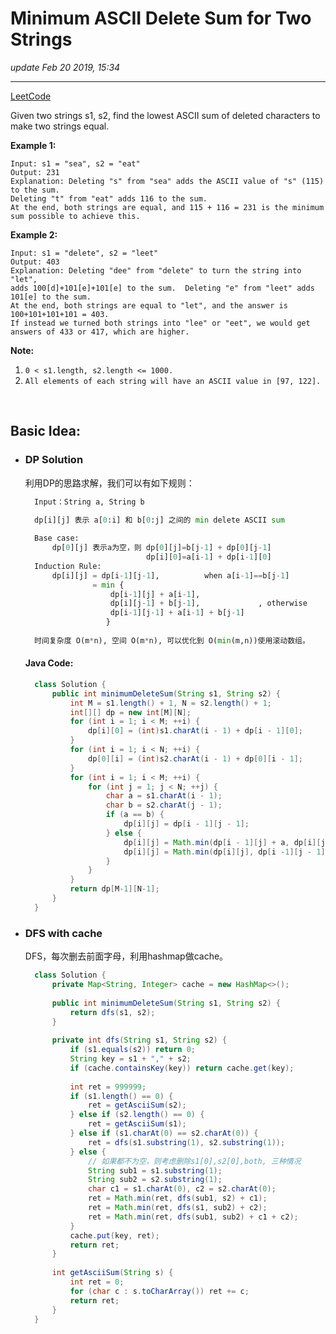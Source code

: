 # Minimum ASCII Delete Sum for Two Strings
_update Feb 20 2019, 15:34_

---
[LeetCode](https://leetcode.com/problems/minimum-ascii-delete-sum-for-two-strings/)

Given two strings s1, s2, find the lowest ASCII sum of deleted characters to make two strings equal.

**Example 1:**

    Input: s1 = "sea", s2 = "eat"
    Output: 231
    Explanation: Deleting "s" from "sea" adds the ASCII value of "s" (115) to the sum.
    Deleting "t" from "eat" adds 116 to the sum.
    At the end, both strings are equal, and 115 + 116 = 231 is the minimum sum possible to achieve this.

**Example 2:**

    Input: s1 = "delete", s2 = "leet"
    Output: 403
    Explanation: Deleting "dee" from "delete" to turn the string into "let",
    adds 100[d]+101[e]+101[e] to the sum.  Deleting "e" from "leet" adds 101[e] to the sum.
    At the end, both strings are equal to "let", and the answer is 100+101+101+101 = 403.
    If instead we turned both strings into "lee" or "eet", we would get answers of 433 or 417, which are higher.

**Note:**

1. `0 < s1.length, s2.length <= 1000.`
2. `All elements of each string will have an ASCII value in [97, 122].`

<br/>

## Basic Idea:
* ### DP Solution 
  利用DP的思路求解，我们可以有如下规则：
  ```python
    Input：String a, String b

    dp[i][j] 表示 a[0:i] 和 b[0:j] 之间的 min delete ASCII sum
    
    Base case:
        dp[0][j] 表示a为空，则 dp[0][j]=b[j-1] + dp[0][j-1]
                             dp[i][0]=a[i-1] + dp[i-1][0]
    Induction Rule:
        dp[i][j] = dp[i-1][j-1],          when a[i-1]==b[j-1]
                 = min {
                     dp[i-1][j] + a[i-1],
                     dp[i][j-1] + b[j-1],             , otherwise
                     dp[i-1][j-1] + a[i-1] + b[j-1]
                    }
    
    时间复杂度 O(m*n), 空间 O(m*n), 可以优化到 O(min(m,n))使用滚动数组。
  ```
  #### Java Code:
  ```java
    class Solution {
        public int minimumDeleteSum(String s1, String s2) {
            int M = s1.length() + 1, N = s2.length() + 1;
            int[][] dp = new int[M][N];
            for (int i = 1; i < M; ++i) {
                dp[i][0] = (int)s1.charAt(i - 1) + dp[i - 1][0];
            }
            for (int i = 1; i < N; ++i) {
                dp[0][i] = (int)s2.charAt(i - 1) + dp[0][i - 1];
            }
            for (int i = 1; i < M; ++i) {
                for (int j = 1; j < N; ++j) {
                    char a = s1.charAt(i - 1);
                    char b = s2.charAt(j - 1);
                    if (a == b) {
                        dp[i][j] = dp[i - 1][j - 1];
                    } else {
                        dp[i][j] = Math.min(dp[i - 1][j] + a, dp[i][j - 1] + b);
                        dp[i][j] = Math.min(dp[i][j], dp[i -1][j - 1] + a + b);
                    }
                }
            }
            return dp[M-1][N-1];
        }
    }
  ```

* ### DFS with cache
  DFS，每次删去前面字母，利用hashmap做cache。
  ```java
    class Solution {
        private Map<String, Integer> cache = new HashMap<>();
        
        public int minimumDeleteSum(String s1, String s2) {
            return dfs(s1, s2);
        }
        
        private int dfs(String s1, String s2) {
            if (s1.equals(s2)) return 0;
            String key = s1 + "," + s2;
            if (cache.containsKey(key)) return cache.get(key);
            
            int ret = 999999;
            if (s1.length() == 0) {
                ret = getAsciiSum(s2);
            } else if (s2.length() == 0) {
                ret = getAsciiSum(s1);
            } else if (s1.charAt(0) == s2.charAt(0)) {
                ret = dfs(s1.substring(1), s2.substring(1));
            } else {
                // 如果都不为空，则考虑删除s1[0],s2[0],both, 三种情况
                String sub1 = s1.substring(1);
                String sub2 = s2.substring(1);
                char c1 = s1.charAt(0), c2 = s2.charAt(0);
                ret = Math.min(ret, dfs(sub1, s2) + c1);
                ret = Math.min(ret, dfs(s1, sub2) + c2);
                ret = Math.min(ret, dfs(sub1, sub2) + c1 + c2);
            }
            cache.put(key, ret);
            return ret;
        }
        
        int getAsciiSum(String s) {
            int ret = 0;
            for (char c : s.toCharArray()) ret += c;
            return ret;
        }
    }
  ```
